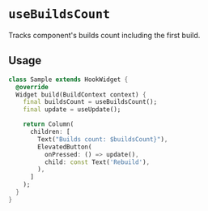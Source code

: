 # `useBuildsCount`

Tracks component's builds count including the first build.

## Usage

```dart
class Sample extends HookWidget {
  @override
  Widget build(BuildContext context) {
    final buildsCount = useBuildsCount();
    final update = useUpdate();

    return Column(
      children: [
        Text("Builds count: $buildsCount}"),
        ElevatedButton(
          onPressed: () => update(),
          child: const Text('Rebuild'),
        ),
      ]
    );
  }
}
```
